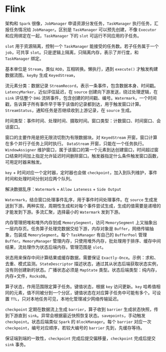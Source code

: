 # Flink

架构和 `Spark` 很像，`JobManager` 申请资源分发任务，`TaskManager` 执行任务，汇报任务情况给 `JobManager`。区别是 `TaskManager` 可以预先创建，不像 `Executor` 和应用绑定在一起，`TaskManager` 下的 `slot` 可运行不同应用的子任务。

`slot` 用于资源隔离，控制一个 `TaskManager` 能接受的任务数。若子任务属于一个 `job`，可共享 `slot`。只是逻辑上隔离，只隔离内存，表示了并行度，和 `TaskManager` 绑定。

基本单位是 `Stream`，类似 `RDD`，互相转换。懒执行，遇到 `execute()` 才触发构建数据流图。`keyBy` 生成 `KeyedStream`，

流元素分类：数据记录 `StreamRecord`，表示一条事件，包含数据本身、时间戳。`LatencyMarker`，近似评估延迟，在 `source` 创建向下游发送，绕过处理逻辑，在 `sink` 评估整个 `DAG` 流转事件，包含创建的时间戳、编号。`Watermark`，一个时间戳，告诉算子所有事件早于等于该值的记录都到达，用于触发窗口计算。`StreamStatus`，通知任务是否继续收到上游记录，在 `source` 生成。

时间类型：事件时间、处理时间、摄取时间。窗口类型：计数窗口、时间窗口、会话窗口。

窗口的主要作用是把无限流切割为有限数据块。对 `KeyedStream` 开窗，窗口计算在多个并行子任务上同时执行。 `DataStream` 开窗，只能在一个任务执行。`WindowAssigner` 维护窗口，属于该窗口的第一个元素到达创建窗口，时间超过窗口结束时间加上指定允许延迟时间删除窗口。触发器指定什么条件触发窗口函数，可用定时器来触发。

`key` + 时间对应一个定时器，定时器也会做 `checkpoint`，加入到队列维护，事件时间和处理时间分别对应两个队列。

解决数据乱序：`Watermark` + `Allow Lateness` + `Side Output`

`Watermark`，结合窗口处理事件乱序，用于事件时间处理事件。在 `source` 生成发送到下游。两种实现，周期性生成和对每个事件尝试生成，生成的值需要是递增的才能发到下游。多流汇聚，选择最小的 `Watermark` 发到下游。

内存管理把堆和堆外内存划成 `MemorySegment`，访问 `MemorySegment` 上又抽象出一层内存页。任务算子处理完数据交给下游，内存对象是 `Buffer`，网络传输抽象，包装成 `MemorySegment`。每个 `TaskManager` 有自己的 `BufferPool` 管理 `Buffer`。`MemoryManager` 管理内存，只使用堆外内存，批处理用于排序、缓存中间结果，流处理作为状态后端内存。管理范围是 `slot`。

状态用来保存中间计算结果或缓存数据，需要保证 `Exactly-Once`。示例：求和、去重、模式监测。`StateDescriptor` 描述状态，通过其从状态后端获取状态实例，没有则创建新的状态。广播状态必须是 `MapState` 类型。状态后端类型：纯内存，内存+文件，`RocksDB`。

算子状态，作用范围限定算子任务。键值状态，根据 `key` 访问更新。`key` 哈希值相同的元素，值不同被分到一个分区，键值状态在对应算子任务中可能有多个。可设置 `TTL`，只对本地任务可见，本地化管理减少网络传输延迟。

`checkpoint` 定期在数据流上生成 `barrier`，算子收到 `barrier` 生成状态快照，传到下游直到 `sink`。异常会根据最近快照恢复状态。`savepoints`，手动触发 `checkpoint`。状态后端类似 `Spark` 的 `BlockManager`。每个 `barrier` 对应一次 `checkpoint`，编号对应顺序，若较大编号的 `barrier` 先到，先缓存等待。

保证端到端的一致性，`checkpoint` 完成后提交偏移量，`checkpoint` 完成后提交 `sink` 事务。
